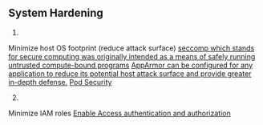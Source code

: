 ## System Hardening


1. 
Minimize host OS footprint (reduce attack surface)
[seccomp which stands for secure computing was originally intended as a means of safely running untrusted compute-bound programs](https://kubernetes.io/docs/tutorials/clusters/seccomp/)
[AppArmor can be configured for any application to reduce its potential host attack surface and provide greater in-depth defense.](https://kubernetes.io/docs/tutorials/clusters/apparmor/)
[Pod Security](https://kubernetes.io/docs/concepts/security/pod-security-admission/)

2. 
Minimize IAM roles
[Enable Access authentication and authorization](https://kubernetes.io/docs/reference/access-authn-authz/authentication/)